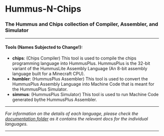 # Hummus-N-Chips
### The Hummus and Chips collection of Compiler, Assembler, and Simulator
---------------
#### Tools (Names Subjected to Change!):
* __chips__: (Chips Compiler) This tool is used to compile the chips programming language into HummusPlus. HummusPlus is the 32-bit variant of the HummusLite Assembly Language (An 8-bit assembly language built for a Minecraft CPU).
* __humbler__: (HummusPlus Assembler) This tool is used to convert the HummusPlus Assembly Language into Machine Code that is meant for the HummusPlus Simulator.
* __simmus__: (HummusPlus Simulator) This tool is used to run Machine Code generated bythe HummusPlus Assembler.
---------------
*For information on the details of each language, please check the [documentation folder](https://github.com/zAMLz/Hummus-N-Chips/tree/master/DOCS) as it contains the relevant docs for the individual languages.*

----------------

